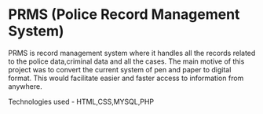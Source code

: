 # PRMS (Police Record Management System)
PRMS is record management system where it handles all the records related to the police data,criminal data and all the cases. The main motive of this project was to convert the current system of pen and paper to digital format. This would facilitate easier and faster access to information from anywhere.


Technologies used - HTML,CSS,MYSQL,PHP
